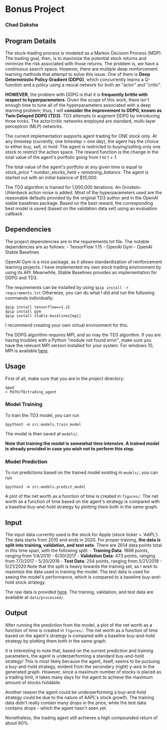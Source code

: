 # Bonus Project
### Chad Daksha

## Program Details

The stock-trading process is modeled as a Markov Decision Process (MDP). The trading goal, then, is to maximize
the potential stock returns and minimize the risk associated with those returns.
The problem is, we have a continuous search space. However, there are multiple deep reinforcement learning
methods that attempt to solve this issue. One of them is **Deep Deterministic Policy Gradient (DDPG)**, which
concurrently learns a Q-function and a policy using a neural network for both an "actor" and "critic".

**HOWEVER**, the problem with DDPG is that it is **frequently brittle with respect to hyperparameters**.
Given the scope of this work, there isn't enough time to tune all of the hyperparameters associated with a deep learning problem;
thus, I will **consider the improvement to DDPG, known as Twin Delayed DDPG (TD3)**. TD3 attempts to augment DDPG by 
introducing three tricks. The actor/critic networks employed are standard, multi-layer perceptron (MLP) networks.

The current implementation supports agent trading for ONE stock only. At any timestep (currently, one timestep = one day), 
the agent has the choice to either buy, sell, or hold. The agent is restricted to buying/selling only one stock to restrict
the action space. The reward function is the change in the total value of the agent's portfolio going from *t* to *t + 1*.

The total value of the agent's portfolio at any given time is equal to *stock_price \* number_stocks_held + remaining_balance*.
The agent is started out with an initial balance of $10,000. 

The TD3 algorithm is trained for 1,000,000 iterations. An Ornstein-Uhlenbeck action noise is added. Most of the hyperparameters used are the reasonable defaults provided by the original TD3 author and in the OpenAI stable baselines package. Based on the best reward, the corresponding best model is saved (based on the validation data set) using an evaluation callback.

## Dependencies

The project dependencies are in the requirements.txt file.
The notable dependencies are as follows:
	- TensorFlow 1.15
	- OpenAI Gym
	- OpenAI Stable Baselines

OpenAI Gym is a nice package, as it allows standardization of reinforcement learning projects. I have implemented my own
stock trading environment by using its API. Meanwhile, Stable Baselines provides an implementation for DDPG and TD3.

The requirements can be installed by using
```$pip install -r requirements.txt```
Otherwise, you can do what I did and run the following commands individually:
```
$pip install tensorflow==1.15
$pip install gym
$pip install stable-baselines[mpi]
```

I recommend creating your own virtual environment for this.

The DDPG algorithm requires MPI, and so may the TD3 algorithm. If you are having troubles with a Python "module not found error",
make sure you have the relevant MPI version installed for your system. For windows 10, MPI is available 
[here](https://www.microsoft.com/en-us/download/details.aspx?id=57467).

## Usage

First of all, make sure that you are in the project directory:

```
$pwd
> PATH/TO/trading_agent
```

### Model Training

To train the TD3 model, you can run

```
$python3 -m src.models.train_model
```

The model is then saved at `models/`.

**Note that training the model is somewhat time intensive. A trained model is already provided in case you wish not to perform this step.**

### Model Prediction

To run predictions based on the trained model existing in `models/`, you can run

```
$python3 -m src.models.predict_model
```

A plot of the net worth as a function of time is created in `figures/`. The net worth as a function of time based on the agent's
strategy is compared with a baseline buy-and-hold strategy by plotting them both in the same graph.

## Input

The input data currently used is the stock for Apple (stock ticker = 'AAPL'). The data starts from 2010 and ends in 2020.
For proper training, **the data is split into training, validation, and test sets**. There are 2614 data points total in this
time span, with the following split:
	- **Training Data**: 1888 points, ranging from 1/4/2010 \- 6/30/2017 
	- **Validation Data**: 473 points, ranging from 7/3/2017 \- 5/20/2019
	- **Test Data**: 254 points, ranging from 5/21/2019 \- 5/21/2020
Note that the split is heavy towards the training set, as I wish to maximize the data used in training the model.
The test data is used for seeing the model's performance, which is compared to a baseline buy-and-hold stock strategy.

The raw data is provided [here](data/raw/AAPL_since_1980.csv). The training, validation, and test data are available
at `data/processed/`.

## Output

After running the prediction from the model, a plot of the net worth as a function of time is created in `figures/`. The net worth as a function of time based on the agent's strategy is compared with a baseline buy-and-hold strategy by plotting them both in the same graph.

It is interesting to note that, based on the current prediction and training parameters, the agent is underperforming a 
standard buy-and-hold strategy! This is most likely because the agent, itself, seems to be pursuing a buy-and-hold strategy, evident
from the secondary (right) y-axis in the generated graph. However, since a maximum number of stocks is placed as a trading limit,
it takes many days for the agent to achieve the maximum amount of stocks holdable. 

Another reason the agent could be underperforming a buy-and-hold strategy could be due to the nature of AAPL's stock growth.
The training data didn't really contain many drops in the price, while the test data contains drops - which the agent hasn't seen yet.

Nonetheless, the trading agent still achieves a high compounded return of about 60%.
